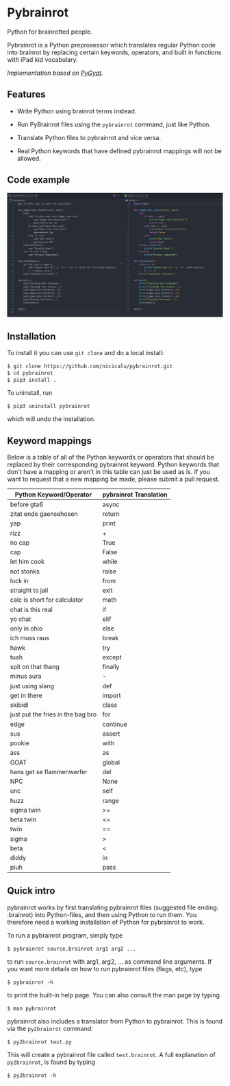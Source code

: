 # Pybrainrot
Python for brainrotted people.

Pybrainrot is a Python preprosessor which translates regular Python code into brainrot by replacing certain keywords, operators, and built in functions with iPad kid vocabulary.

*Implementation based on [PyGyat](https://github.com/shamith09/pygyat).*

## Features

 * Write Python using brainrot terms instead.

 * Run PyBrainrot files using the `pybrainrot` command, just like Python.

 * Translate Python files to pybrainrot and vice versa.

 * Real Python keywords that have defined pybrainrot mappings will not be allowed.

## Code example
![Code Example](./docs/example.png)

## Installation

To install it you can use `git clone` and do a local install:

```
$ git clone https://github.com/nicicalu/pybrainrot.git
$ cd pybrainrot
$ pip3 install .
```

To uninstall, run

```
$ pip3 uninstall pybrainrot
```

which will undo the installation.

## Keyword mappings

Below is a table of all of the Python keywords or operators that should be replaced by their corresponding pybrainrot keyword. Python keywords that don't have a mapping or aren't in this table can just be used as is. If you want to request that a new mapping be made, please submit a pull request.

| Python Keyword/Operator           | pybrainrot Translation |
| --------------------------------- | ---------------------- |
| before gta6                       | async                  |
| zitat ende gaensehosen            | return                 |
| yap                               | print                  |
| rizz                              | +                      |
| no cap                            | True                   |
| cap                               | False                  |
| let him cook                      | while                  |
| not stonks                        | raise                  |
| lock in                           | from                   |
| straight to jail                  | exit                   |
| calc is short for calculator      | math                   |
| chat is this real                 | if                     |
| yo chat                           | elif                   |
| only in ohio                      | else                   |
| ich muss raus                     | break                  |
| hawk                              | try                    |
| tuah                              | except                 |
| spit on that thang                | finally                |
| minus aura                        | -                      |
| just using slang                  | def                    |
| get in there                      | import                 |
| skibidi                           | class                  |
| just put the fries in the bag bro | for                    |
| edge                              | continue               |
| sus                               | assert                 |
| pookie                            | with                   |
| ass                               | as                     |
| GOAT                              | global                 |
| hans get se flammenwerfer         | del                    |
| NPC                               | None                   |
| unc                               | self                   |
| huzz                              | range                  |
| sigma twin                        | >=                     |
| beta twin                         | <=                     |
| twin                              | ==                     |
| sigma                             | >                      |
| beta                              | <                      |
| diddy                             | in                     |
| pluh                              | pass                   |


## Quick intro

pybrainrot works by first translating pybrainrot files (suggested file ending: .brainrot) into Python-files, and then using Python to run them. You therefore need a working installation of Python for pybrainrot to work.


To run a pybrainrot program, simply type

```
$ pybrainrot source.brainrot arg1 arg2 ...
```

to run `source.brainrot` with arg1, arg2, ... as command line arguments. If you want more details on how to run pybrainrot files (flags, etc), type

```
$ pybrainrot -h
```

to print the built-in help page. You can also consult the man page by typing

```
$ man pybrainrot
```

pybrainrot also includes a translator from Python to pybrainrot. This is found via the `py2brainrot` command:

```
$ py2brainrot test.py
```

This will create a pybrainrot file called `test.brainrot`. A full explanation of `py2brainrot`, is found by typing

```
$ py2brainrot -h
```